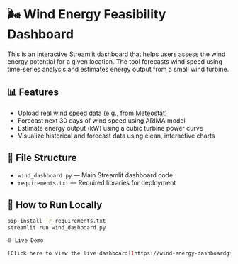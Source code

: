 # 🌬️ Wind Energy Feasibility Dashboard

This is an interactive Streamlit dashboard that helps users assess the wind energy potential for a given location. The tool forecasts wind speed using time-series analysis and estimates energy output from a small wind turbine.

## 📊 Features

- Upload real wind speed data (e.g., from [Meteostat](https://meteostat.net))
- Forecast next 30 days of wind speed using ARIMA model
- Estimate energy output (kW) using a cubic turbine power curve
- Visualize historical and forecast data using clean, interactive charts

## 📁 File Structure

- `wind_dashboard.py` — Main Streamlit dashboard code
- `requirements.txt` — Required libraries for deployment

## 🚀 How to Run Locally 

```bash
pip install -r requirements.txt
streamlit run wind_dashboard.py

🌐 Live Demo

[Click here to view the live dashboard](https://wind-energy-dashboardgit-mapnx7k5pdgborozbb9xbh.streamlit.app/)

